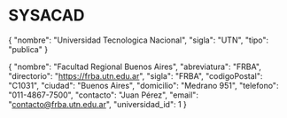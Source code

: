 # SYSACAD

{
"nombre": "Universidad Tecnologica Nacional",
"sigla": "UTN",
"tipo": "publica"
}

{
"nombre": "Facultad Regional Buenos Aires",
"abreviatura": "FRBA",
"directorio": "https://frba.utn.edu.ar",
"sigla": "FRBA",
"codigoPostal": "C1031",
"ciudad": "Buenos Aires",
"domicilio": "Medrano 951",
"telefono": "011-4867-7500",
"contacto": "Juan Pérez",
"email": "contacto@frba.utn.edu.ar",
"universidad_id": 1
}
